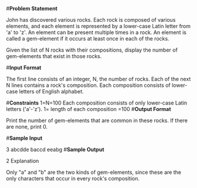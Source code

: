 #**Problem Statement**

John has discovered various rocks. Each rock is composed of various elements, and each element is represented by a lower-case Latin letter from 'a' to 'z'. An element can be present multiple times in a rock. An element is called a gem-element if it occurs at least once in each of the rocks.

Given the list of N rocks with their compositions, display the number of gem-elements that exist in those rocks.

#**Input Format**

The first line consists of an integer, N, the number of rocks. 
Each of the next N lines contains a rock's composition. Each composition consists of lower-case letters of English alphabet.

#**Constraints** 
1=N=100 
Each composition consists of only lower-case Latin letters ('a'-'z'). 
1= length of each composition =100
#**Output Format**

Print the number of gem-elements that are common in these rocks. If there are none, print 0.

#**Sample Input**

3
abcdde
baccd
eeabg
#**Sample Output**

2
Explanation

Only "a" and "b" are the two kinds of gem-elements, since these are the only characters that occur in every rock's composition.